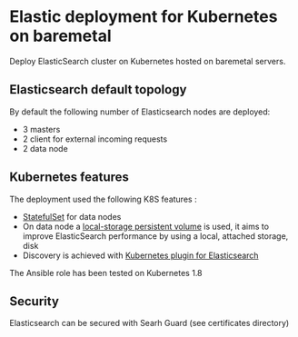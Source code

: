 # Elastic deployment for Kubernetes on baremetal

Deploy ElasticSearch cluster on Kubernetes hosted on baremetal servers.

## Elasticsearch default topology

By default the following number of Elasticsearch nodes are deployed:

* 3 masters
* 2 client for external incoming requests
* 2 data node

## Kubernetes features

The deployment used the following K8S features :

* [StatefulSet](https://kubernetes.io/docs/concepts/workloads/controllers/statefulset/) for data nodes
* On data node a [local-storage persistent volume](https://kubernetes.io/docs/concepts/storage/volumes/#local) is used, it aims to improve ElasticSearch performance by using a local, attached storage, disk
* Discovery is achieved with [Kubernetes plugin for Elasticsearch](https://github.com/fabric8io/elasticsearch-cloud-kubernetes)

The Ansible role has been tested on Kubernetes 1.8

## Security

Elasticsearch can be secured with Searh Guard (see certificates directory)
